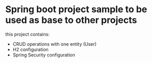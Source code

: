 # Spring boot project sample to be used as base to other projects

this project contains:

- CRUD operations with one entity (User)
- H2 configuration
- Spring Security configuration
